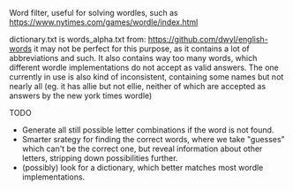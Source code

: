 Word filter, useful for solving wordles, such as https://www.nytimes.com/games/wordle/index.html


dictionary.txt is words_alpha.txt from: https://github.com/dwyl/english-words
it may not be perfect for this purpose, as it contains a lot of abbreviations and such. It also contains way too many words, which different wordle implementations do not accept as valid answers. The one currently in use is also kind of inconsistent, containing some names but not nearly all (eg. it has allie but not ellie, neither of which are accepted as answers by the new york times wordle)

TODO
- Generate all still possible letter combinations if the word is not found.
- Smarter srategy for finding the correct words, where we take "guesses" which can't be the correct one, but reveal information about other letters, stripping down possibilities further.
- (possibly) look for a dictionary, which better matches most wordle implementations.
